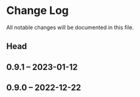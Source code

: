 # Change Log

All notable changes will be documented in this file.

## Head

## 0.9.1 &ndash; 2023-01-12

## 0.9.0 &ndash; 2022-12-22
